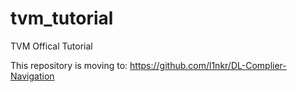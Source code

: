 # tvm_tutorial

TVM Offical Tutorial

This repository is moving to: https://github.com/l1nkr/DL-Complier-Navigation